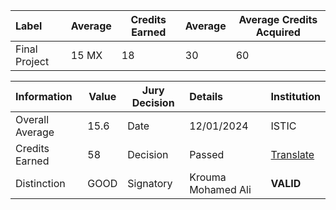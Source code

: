 




| Label                          | Average | Credits Earned |  Average  | Average Credits Acquired |
|:--------------------------------|---------|----------------|-----------------------|--------------------------|
| Final Project                  | 15 MX   | 18             | 30                    | 60                       |


| Information          | Value            |             Jury Decision   |      Details          |Institution|
|:----------------------|------------------|-----------------------------|:-----------------------|-----------------------|
| Overall Average      | 15.6             | Date                        | 12/01/2024            |ISTIC|
| Credits Earned       | 58               | Decision                    | Passed                |[Translate](../pfe.md) |
| Distinction          | GOOD             | Signatory                   | Krouma Mohamed Ali    | **VALID** |